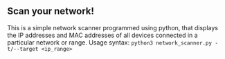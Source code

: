 ## Scan your network!

This is a simple network scanner programmed using python, that displays the IP addresses and MAC addresses of all devices connected in a particular network or range.
Usage syntax: ````python3 network_scanner.py -t/--target <ip_range>````
